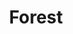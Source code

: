 ---
layout: media
title: "Forest"
blurb:
categories: visual
ads: false
share: false
image:
  id: 23859598804
---